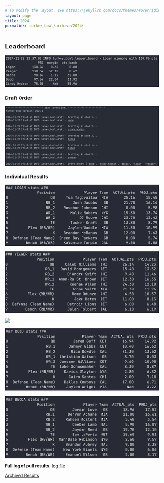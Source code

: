 ```yaml
---
# To modify the layout, see https://jekyllrb.com/docs/themes/#overriding-theme-defaults
layout: page
title: 2024
permalink: turkey_bowl/archive/2024/
---
```


## Leaderboard
![](/assets/images/2024/2024_results.png)

### Draft Order
![](/assets/images/2024/2024_draft_order.png)

### Individual Results
![](/assets/images/2024/2024_logan_stats.png)

![](/assets/images/2024/2024_yeager_stats.png)

![](/assets/images/2024/2024_cindy_stats.png)

![](/assets/images/2024/2024_dodd_stats.png)

![](/assets/images/2024/2024_becca_stats.png)

**Full log of pull results**: [log file](/assets/logs/2024/2024_turkey-bowl.log)

[Archived Results](/turkey_bowl/archive/)
